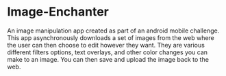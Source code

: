 # Image-Enchanter
An image manipulation app created as part of an android mobile challenge. This app asynchronously downloads a set of images from the web where the user can then 
choose to edit however they want. They are various different filters options, text overlays, and other color changes you can make to an image. You can then save
and upload the image back to the web.

